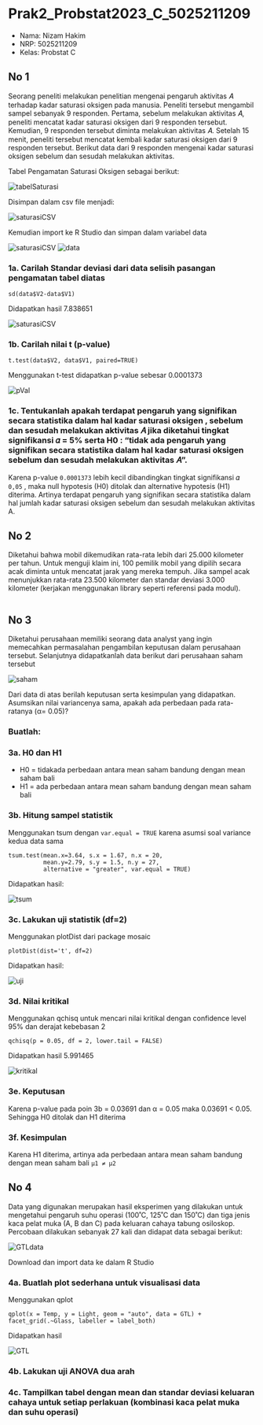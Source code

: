 # Prak2_Probstat2023_C_5025211209
- Nama: Nizam Hakim
- NRP: 5025211209
- Kelas: Probstat C

## No 1
Seorang peneliti melakukan penelitian mengenai pengaruh aktivitas 𝐴 terhadap kadar saturasi oksigen pada manusia. Peneliti tersebut mengambil sampel sebanyak 9 responden. Pertama, sebelum melakukan aktivitas 𝐴, peneliti mencatat kadar saturasi oksigen dari 9 responden tersebut. Kemudian, 9 responden tersebut diminta melakukan aktivitas 𝐴. Setelah 15 menit, peneliti tersebut mencatat kembali kadar saturasi oksigen dari 9 responden tersebut. Berikut data dari 9 responden mengenai kadar saturasi oksigen 
sebelum dan sesudah melakukan aktivitas.

Tabel Pengamatan Saturasi Oksigen sebagai berikut:

![tabelSaturasi](Dokumentasi_prak_2/TabelSaturasi.png)

Disimpan dalam csv file menjadi:

![saturasiCSV](Dokumentasi_prak_2/saturasiCSV.png)

Kemudian import ke R Studio dan simpan dalam variabel data

![saturasiCSV](Dokumentasi_prak_2/saturasiImport.png)
![data](Dokumentasi_prak_2/dataNo1.png)

### 1a. Carilah Standar deviasi dari data selisih pasangan pengamatan tabel diatas
```
sd(data$V2-data$V1)
```
Didapatkan hasil 7.838651

![saturasiCSV](Dokumentasi_prak_2/sdSaturasi.png)

### 1b. Carilah nilai t (p-value)
```
t.test(data$V2, data$V1, paired=TRUE)
```
Menggunakan t-test didapatkan p-value sebesar 0.0001373

![pVal](Dokumentasi_prak_2/t-test.png)

### 1c. Tentukanlah apakah terdapat pengaruh yang signifikan secara statistika dalam hal kadar saturasi oksigen , sebelum dan sesudah melakukan aktivitas 𝐴 jika diketahui tingkat signifikansi 𝛼 = 5% serta H0 : “tidak ada pengaruh yang signifikan secara statistika dalam hal kadar saturasi oksigen sebelum dan sesudah melakukan aktivitas 𝐴”.

Karena p-value `0.0001373` lebih kecil dibandingkan tingkat signifikansi 𝛼 `0,05` , maka null hypotesis (H0) ditolak dan alternative hypotesis (H1) diterima. Artinya terdapat pengaruh yang signifikan secara statistika dalam hal jumlah kadar saturasi oksigen sebelum dan sesudah melakukan aktivitas A.

## No 2
Diketahui bahwa mobil dikemudikan rata-rata lebih dari 25.000 kilometer per tahun. Untuk menguji klaim ini, 100 pemilik mobil yang dipilih secara acak diminta untuk mencatat jarak yang mereka tempuh. Jika sampel acak menunjukkan rata-rata 23.500 kilometer dan standar deviasi 3.000 kilometer (kerjakan menggunakan library seperti referensi pada modul).

```

```

## No 3
Diketahui perusahaan memiliki seorang data analyst yang ingin memecahkan permasalahan pengambilan keputusan dalam perusahaan tersebut. Selanjutnya didapatkanlah data berikut dari perusahaan saham tersebut

![saham](Dokumentasi_prak_2/saham.png)

Dari data di atas berilah keputusan serta kesimpulan yang didapatkan. Asumsikan nilai variancenya sama, apakah ada perbedaan pada rata-ratanya (α= 0.05)? 

### Buatlah:
### 3a. H0 dan H1
- H0 = tidakada perbedaan antara mean saham bandung dengan mean saham bali
- H1 = ada perbedaan antara mean saham bandung dengan mean saham bali

### 3b. Hitung sampel statistik
Menggunakan tsum dengan `var.equal = TRUE` karena asumsi soal variance kedua data sama
```
tsum.test(mean.x=3.64, s.x = 1.67, n.x = 20, 
          mean.y=2.79, s.y = 1.5, n.y = 27, 
          alternative = "greater", var.equal = TRUE)
```
Didapatkan hasil:

![tsum](Dokumentasi_prak_2/tsum.png)

### 3c. Lakukan uji statistik (df=2)
Menggunakan plotDist dari package mosaic
```
plotDist(dist='t', df=2)
```
Didapatkan hasil:

![uji](Dokumentasi_prak_2/ujiStatistik.png)

### 3d. Nilai kritikal
Menggunakan qchisq untuk mencari nilai kritikal dengan confidence level 95% dan derajat kebebasan 2
```
qchisq(p = 0.05, df = 2, lower.tail = FALSE)
```
Didapatkan hasil 5.991465

![kritikal](Dokumentasi_prak_2/nilaiKritikal.png)

### 3e. Keputusan
Karena p-value pada poin 3b = 0.03691 dan α = 0.05 maka 0.03691 < 0.05. Sehingga H0 ditolak dan H1 diterima

### 3f. Kesimpulan
Karena H1 diterima, artinya ada perbedaan antara mean saham bandung dengan mean saham bali `µ1 ≠ µ2`

## No 4
Data yang digunakan merupakan hasil eksperimen yang dilakukan untuk mengetahui pengaruh suhu operasi (100˚C, 125˚C dan 150˚C) dan tiga jenis kaca pelat muka (A, B dan C) pada keluaran cahaya tabung osiloskop. Percobaan dilakukan sebanyak 27 kali dan didapat data sebagai berikut:

![GTLdata](Dokumentasi_prak_2/GTLdata.png)

Download dan import data ke dalam R Studio

### 4a. Buatlah plot sederhana untuk visualisasi data
Menggunakan qplot
```
qplot(x = Temp, y = Light, geom = "auto", data = GTL) + facet_grid(.~Glass, labeller = label_both)
```
Didapatkan hasil

![GTL](Dokumentasi_prak_2/GTL.png)

### 4b. Lakukan uji ANOVA dua arah
### 4c. Tampilkan tabel dengan mean dan standar deviasi keluaran cahaya untuk setiap perlakuan (kombinasi kaca pelat muka dan suhu operasi)
